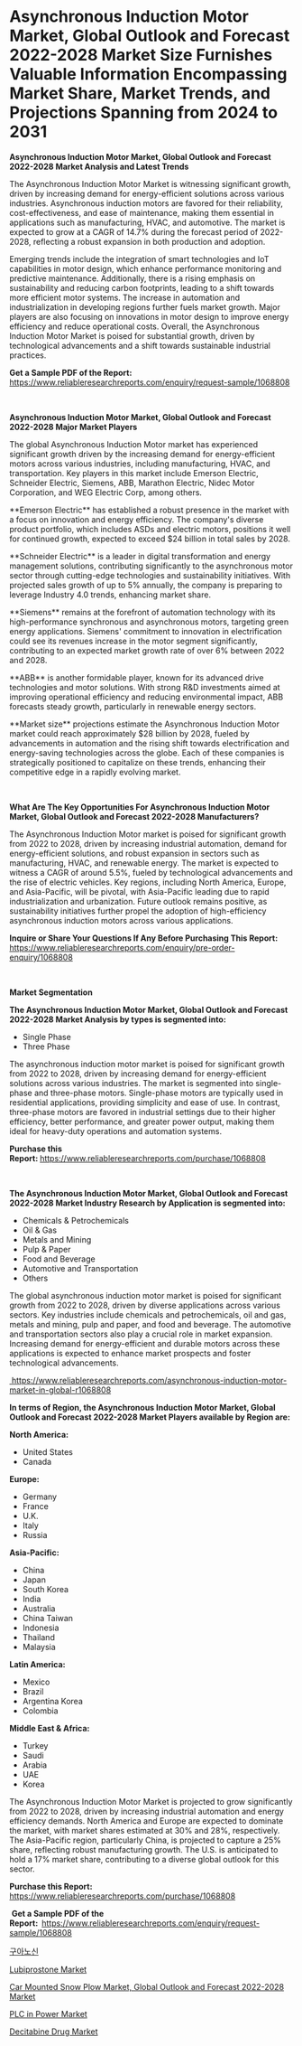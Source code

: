 <p><h1>Asynchronous Induction Motor Market, Global Outlook and Forecast 2022-2028 Market Size Furnishes Valuable Information Encompassing Market Share, Market Trends, and Projections Spanning from 2024 to 2031</h1></p><p><strong>Asynchronous Induction Motor Market, Global Outlook and Forecast 2022-2028 Market Analysis and Latest Trends</strong></p>
<p><p>The Asynchronous Induction Motor Market is witnessing significant growth, driven by increasing demand for energy-efficient solutions across various industries. Asynchronous induction motors are favored for their reliability, cost-effectiveness, and ease of maintenance, making them essential in applications such as manufacturing, HVAC, and automotive. The market is expected to grow at a CAGR of 14.7% during the forecast period of 2022-2028, reflecting a robust expansion in both production and adoption.</p><p>Emerging trends include the integration of smart technologies and IoT capabilities in motor design, which enhance performance monitoring and predictive maintenance. Additionally, there is a rising emphasis on sustainability and reducing carbon footprints, leading to a shift towards more efficient motor systems. The increase in automation and industrialization in developing regions further fuels market growth. Major players are also focusing on innovations in motor design to improve energy efficiency and reduce operational costs. Overall, the Asynchronous Induction Motor Market is poised for substantial growth, driven by technological advancements and a shift towards sustainable industrial practices.</p></p>
<p><strong>Get a Sample PDF of the Report:&nbsp;</strong> <a href="https://www.reliableresearchreports.com/enquiry/request-sample/1068808">https://www.reliableresearchreports.com/enquiry/request-sample/1068808</a></p>
<p>&nbsp;</p>
<p><strong>Asynchronous Induction Motor Market, Global Outlook and Forecast 2022-2028 Major Market Players</strong></p>
<p><p>The global Asynchronous Induction Motor market has experienced significant growth driven by the increasing demand for energy-efficient motors across various industries, including manufacturing, HVAC, and transportation. Key players in this market include Emerson Electric, Schneider Electric, Siemens, ABB, Marathon Electric, Nidec Motor Corporation, and WEG Electric Corp, among others.</p><p>**Emerson Electric** has established a robust presence in the market with a focus on innovation and energy efficiency. The company's diverse product portfolio, which includes ASDs and electric motors, positions it well for continued growth, expected to exceed $24 billion in total sales by 2028.</p><p>**Schneider Electric** is a leader in digital transformation and energy management solutions, contributing significantly to the asynchronous motor sector through cutting-edge technologies and sustainability initiatives. With projected sales growth of up to 5% annually, the company is preparing to leverage Industry 4.0 trends, enhancing market share.</p><p>**Siemens** remains at the forefront of automation technology with its high-performance synchronous and asynchronous motors, targeting green energy applications. Siemens' commitment to innovation in electrification could see its revenues increase in the motor segment significantly, contributing to an expected market growth rate of over 6% between 2022 and 2028.</p><p>**ABB** is another formidable player, known for its advanced drive technologies and motor solutions. With strong R&D investments aimed at improving operational efficiency and reducing environmental impact, ABB forecasts steady growth, particularly in renewable energy sectors.</p><p>**Market size** projections estimate the Asynchronous Induction Motor market could reach approximately $28 billion by 2028, fueled by advancements in automation and the rising shift towards electrification and energy-saving technologies across the globe. Each of these companies is strategically positioned to capitalize on these trends, enhancing their competitive edge in a rapidly evolving market.</p></p>
<p>&nbsp;</p>
<p><strong>What Are The Key Opportunities For Asynchronous Induction Motor Market, Global Outlook and Forecast 2022-2028 Manufacturers?</strong></p>
<p><p>The Asynchronous Induction Motor market is poised for significant growth from 2022 to 2028, driven by increasing industrial automation, demand for energy-efficient solutions, and robust expansion in sectors such as manufacturing, HVAC, and renewable energy. The market is expected to witness a CAGR of around 5.5%, fueled by technological advancements and the rise of electric vehicles. Key regions, including North America, Europe, and Asia-Pacific, will be pivotal, with Asia-Pacific leading due to rapid industrialization and urbanization. Future outlook remains positive, as sustainability initiatives further propel the adoption of high-efficiency asynchronous induction motors across various applications.</p></p>
<p><strong>Inquire or Share Your Questions If Any Before Purchasing This Report:</strong> <a href="https://www.reliableresearchreports.com/enquiry/pre-order-enquiry/1068808">https://www.reliableresearchreports.com/enquiry/pre-order-enquiry/1068808</a></p>
<p>&nbsp;</p>
<p><strong>Market Segmentation</strong></p>
<p><strong>The Asynchronous Induction Motor Market, Global Outlook and Forecast 2022-2028 Market Analysis by types is segmented into:</strong></p>
<p><ul><li>Single Phase</li><li>Three Phase</li></ul></p>
<p><p>The asynchronous induction motor market is poised for significant growth from 2022 to 2028, driven by increasing demand for energy-efficient solutions across various industries. The market is segmented into single-phase and three-phase motors. Single-phase motors are typically used in residential applications, providing simplicity and ease of use. In contrast, three-phase motors are favored in industrial settings due to their higher efficiency, better performance, and greater power output, making them ideal for heavy-duty operations and automation systems.</p></p>
<p><strong>Purchase this Report:&nbsp;</strong><a href="https://www.reliableresearchreports.com/purchase/1068808">https://www.reliableresearchreports.com/purchase/1068808</a></p>
<p>&nbsp;</p>
<p><strong>The Asynchronous Induction Motor Market, Global Outlook and Forecast 2022-2028 Market Industry Research by Application is segmented into:</strong></p>
<p><ul><li>Chemicals & Petrochemicals</li><li>Oil & Gas</li><li>Metals and Mining</li><li>Pulp & Paper</li><li>Food and Beverage</li><li>Automotive and Transportation</li><li>Others</li></ul></p>
<p><p>The global asynchronous induction motor market is poised for significant growth from 2022 to 2028, driven by diverse applications across various sectors. Key industries include chemicals and petrochemicals, oil and gas, metals and mining, pulp and paper, and food and beverage. The automotive and transportation sectors also play a crucial role in market expansion. Increasing demand for energy-efficient and durable motors across these applications is expected to enhance market prospects and foster technological advancements.</p></p>
<p><a href="https://www.reliableresearchreports.com/asynchronous-induction-motor-market-in-global-r1068808">&nbsp;https://www.reliableresearchreports.com/asynchronous-induction-motor-market-in-global-r1068808</a></p>
<p><strong>In terms of Region, the Asynchronous Induction Motor Market, Global Outlook and Forecast 2022-2028 Market Players available by Region are:</strong></p>
<p>
    <p> <strong> North America: </strong>
        <ul>
            <li>United States</li>
            <li>Canada</li>
        </ul>
        </p> 
    <p> <strong> Europe: </strong>
        <ul>
            <li>Germany</li>
            <li>France</li>
            <li>U.K.</li>
            <li>Italy</li>
            <li>Russia</li>
        </ul>
        </p> 
    <p> <strong> Asia-Pacific: </strong>
        <ul>
            <li>China</li>
            <li>Japan</li>
            <li>South Korea</li>
            <li>India</li>
            <li>Australia</li>
            <li>China Taiwan</li>
            <li>Indonesia</li>
            <li>Thailand</li>
            <li>Malaysia</li>
        </ul>
        </p> 
    <p> <strong> Latin America: </strong>
        <ul>
            <li>Mexico</li>
            <li>Brazil</li>
            <li>Argentina Korea</li>
            <li>Colombia</li>
        </ul>
        </p> 
    <p> <strong> Middle East & Africa: </strong>
        <ul>
            <li>Turkey</li>
            <li>Saudi</li>
            <li>Arabia</li>
            <li>UAE</li>
            <li>Korea</li>
        </ul>
    </p>
    </p>
<p><p>The Asynchronous Induction Motor Market is projected to grow significantly from 2022 to 2028, driven by increasing industrial automation and energy efficiency demands. North America and Europe are expected to dominate the market, with market shares estimated at 30% and 28%, respectively. The Asia-Pacific region, particularly China, is projected to capture a 25% share, reflecting robust manufacturing growth. The U.S. is anticipated to hold a 17% market share, contributing to a diverse global outlook for this sector.</p></p>
<p><strong>Purchase this Report: </strong><a href="https://www.reliableresearchreports.com/purchase/1068808">https://www.reliableresearchreports.com/purchase/1068808</a></p>
<p>&nbsp;<strong>Get a Sample PDF of the Report:&nbsp;&nbsp;</strong><a href="https://www.reliableresearchreports.com/enquiry/request-sample/1068808">https://www.reliableresearchreports.com/enquiry/request-sample/1068808</a></p>
<p><strong></strong></p>
<p><p><a href="https://medium.com/@deangaylotyrd8909867/%EA%B5%AC%EC%95%84%EB%85%B8%EC%8B%A0-%EC%8B%9C%EC%9E%A5%EC%9D%98-%EB%AF%B8%EB%9E%98-%EA%B8%80%EB%A1%9C%EB%B2%8C-%EC%8B%9C%EC%9E%A5-%EC%A0%84%EB%A7%9D-%EB%B0%8F-%EC%8B%9C%EC%9E%A5-%EB%8F%99%ED%96%A5-2024-2031-87966c7725a4">구아노신</a></p><p><a href="https://www.linkedin.com/pulse/global-lubiprostone-market-opportunities-forecast-period-from-xkmdf?trackingId=1KqmsFGkRTyTRJKBm9o5pQ%3D%3D">Lubiprostone Market</a></p><p><a href="https://github.com/ashepherd82/Market-Research-Report-List-6/blob/main/car-mounted-snow-plow-market-global-outlook-and-forecast-2022-2028-market.md">Car Mounted Snow Plow Market, Global Outlook and Forecast 2022-2028 Market</a></p><p><a href="https://issuu.com/reportprime-2/docs/plc-in-power-market-size-2030.pptx_007a7cd4355e80">PLC in Power Market</a></p><p><a href="https://www.linkedin.com/pulse/decitabine-drug-industry-analysis-report-its-market-size-growing-shagf?trackingId=TZADvy2ET%2B%2B3WJLQNzM3qQ%3D%3D">Decitabine Drug Market</a></p></p>